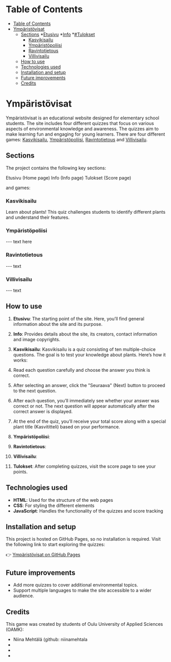 # Table of Contents

* [Table of Contents](#table-of-contents)
* [Ympäristövisat](#ympäristövisat)
  * [Sections](#sections)
    *[Etusivu](#etusivu)
    *[Info](#info)
    *[#Tulokset](#tulokset)
    * [Kasvikisailu](#kasvikisailu)
    * [Ympäristöpoliisi](#ympäristöpoliisi)
    * [Ravintotietous](#ravintotietous)
    * [Villivisailu](#villivisailu)
  * [How to use](#how-to-use)
  * [Technologies used](#technologies-used)
  * [Installation and setup](#installation-and-setup)
  * [Future improvements](#future-improvements)
  * [Credits](#credits)

# Ympäristövisat
Ympäristövisat is an educational website designed for elementary school students. The site includes four different quizzes that focus on various aspects of environmental knowledge and awareness. The quizzes aim to make learning fun and engaging for young learners. There are four different games: [Kasvikisailu](#kasvikisailu), [Ympäristöpoliisi](#ymparistöpoliisi), [Ravintotietous](#ravintotietous) and [Villivisailu](#villivisailu).


## Sections
The project contains the following key sections:

Etusivu (Home page)
Info (Info page)
Tulokset (Score page)

 and games:

### Kasvikisailu

Learn about plants! This quiz challenges students to identify different plants and understand their features.

### Ympäristöpoliisi

--- text here

### Ravintotietous

--- text

### Villivisailu

--- text

## How to use

1.	**Etusivu**: The starting point of the site. Here, you’ll find general information about the site and its purpose.
2.	**Info**: Provides details about the site, its creators, contact information and image copyrights.
3.	**Kasvikisailu**: Kasvikisailu is a quiz consisting of ten multiple-choice questions. The goal is to test your knowledge about plants. Here’s how it works:

1. Read each question carefully and choose the answer you think is correct.
2. After selecting an answer, click the "Seuraava" (Next) button to proceed to the next question.
3. After each question, you’ll immediately see whether your answer was correct or not. The next question will appear automatically after the correct answer is displayed.
4. At the end of the quiz, you’ll receive your total score along with a special plant title (Kasvititteli) based on your performance.
 
4. **Ympäristöpoliisi**:
5. **Ravintotietous**:
6. **Villivisailu**:
7.	**Tulokset**: After completing quizzes, visit the score page to see your points.

## Technologies used

*	**HTML**: Used for the structure of the web pages
*	**CSS**: For styling the different elements
*	**JavaScript**: Handles the functionality of the quizzes and score tracking

## Installation and setup

This project is hosted on GitHub Pages, so no installation is required. Visit the following link to start exploring the quizzes:

👉 [Ympäristövisat on GitHub Pages](https://niinamehtala.github.io/ymparistovisat/)

## Future improvements

*	Add more quizzes to cover additional environmental topics.
* Support multiple languages to make the site accessible to a wider audience.

## Credits

This game was created by students of Oulu University of Applied Sciences (OAMK):

* Niina Mehtälä (github: niinamehtala
*
*
*

